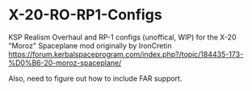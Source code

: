 # X-20-RO-RP1-Configs
KSP Realism Overhaul and RP-1 configs (unoffical, WIP) for the X-20 "Moroz" Spaceplane mod originally by IronCretin
https://forum.kerbalspaceprogram.com/index.php?/topic/184435-173-%D0%B6-20-moroz-spaceplane/

Also, need to figure out how to include FAR support.
